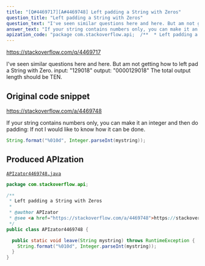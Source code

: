 ```yaml
---
title: "[Q#4469717][A#4469748] Left padding a String with Zeros"
question_title: "Left padding a String with Zeros"
question_text: "I've seen similar questions here and here. But am not getting how to left pad a String with Zero. input: \"129018\" output: \"0000129018\" The total output length should be TEN."
answer_text: "If your string contains numbers only, you can make it an integer and then do padding: If not I would like to know how it can be done."
apization_code: "package com.stackoverflow.api;  /**  * Left padding a String with Zeros  *  * @author APIzator  * @see <a href=\"https://stackoverflow.com/a/4469748\">https://stackoverflow.com/a/4469748</a>  */ public class APIzator4469748 {    public static void leave(String mystring) throws RuntimeException {     String.format(\"%010d\", Integer.parseInt(mystring));   } }"
---
```


https://stackoverflow.com/q/4469717

I&#x27;ve seen similar questions here and here.
But am not getting how to left pad a String with Zero.
input: &quot;129018&quot;
output: &quot;0000129018&quot;
The total output length should be TEN.



## Original code snippet

https://stackoverflow.com/a/4469748

If your string contains numbers only, you can make it an integer and then do padding:
If not I would like to know how it can be done.

```java
String.format("%010d", Integer.parseInt(mystring));
```

## Produced APIzation

[`APIzator4469748.java`](https://github.com/pasqualesalza/apization-temp-data/raw/master/apizations/java/APIzator4469748.java)

```java
package com.stackoverflow.api;

/**
 * Left padding a String with Zeros
 *
 * @author APIzator
 * @see <a href="https://stackoverflow.com/a/4469748">https://stackoverflow.com/a/4469748</a>
 */
public class APIzator4469748 {

  public static void leave(String mystring) throws RuntimeException {
    String.format("%010d", Integer.parseInt(mystring));
  }
}

```